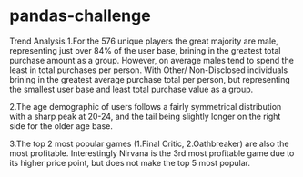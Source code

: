# pandas-challenge
Trend Analysis 
1.For the 576 unique players the great majority are male, representing just over 84% of the user base, brining in the greatest total purchase amount as a group. However, on average males tend to spend the least in total purchases per person. With Other/ Non-Disclosed individuals brining in the greatest average purchase total per person, but representing the smallest user base and least total purchase value as a group. 

2.The age demographic of users follows a fairly symmetrical distribution with a sharp peak at 20-24, and the tail being slightly longer on the right side for the older age base. 

3.The top 2 most popular games (1.Final Critic, 2.Oathbreaker) are also the most profitable. Interestingly Nirvana is the 3rd most profitable game due to its higher price point, but does not make the top 5 most popular.